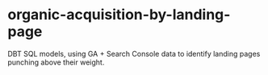 # organic-acquisition-by-landing-page
DBT SQL models, using GA + Search Console data to identify landing pages punching above their weight.
